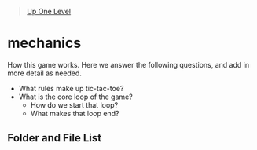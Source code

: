 > [Up One Level](../README.md)

# mechanics

How this game works. Here we answer the following questions, and add in more detail as needed.

- What rules make up tic-tac-toe?
- What is the core loop of the game?
  - How do we start that loop?
  - What makes that loop end?

## Folder and File List
